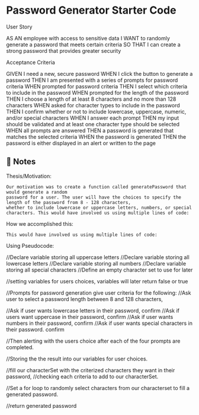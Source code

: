 # Password Generator Starter Code

User Story

AS AN employee with access to sensitive data
I WANT to randomly generate a password that meets certain criteria
SO THAT I can create a strong password that provides greater security



Acceptance Criteria

GIVEN I need a new, secure password
WHEN I click the button to generate a password
THEN I am presented with a series of prompts for password criteria
WHEN prompted for password criteria
THEN I select which criteria to include in the password
WHEN prompted for the length of the password
THEN I choose a length of at least 8 characters and no more than 128 characters
WHEN asked for character types to include in the password
THEN I confirm whether or not to include lowercase, uppercase, numeric, and/or special characters
WHEN I answer each prompt
THEN my input should be validated and at least one character type should be selected
WHEN all prompts are answered
THEN a password is generated that matches the selected criteria
WHEN the password is generated
THEN the password is either displayed in an alert or written to the page


## 📝 Notes

Thesis/Motivation:

    Our motivation was to create a function called generatePassword that would generate a random
    password for a user. The user will have the choices to specify the length of the password from 8 - 128 characters,
    whether to include lowercase or uppercase letters, numbers, or special characters. This would have involved us using multiple lines of code: 
    
    
How we accomplished this:


    This would have involved us using multiple lines of code: 
Using
Pseudocode: 

//Declare variable storing all uppercase letters
//Declare variable storing all lowercase letters
//Declare variable storing all numbers
//Declare variable storing all special characters
//Define an empty character set to use for later

//setting variables for users choices, variables will later return false or true

  //Prompts for password generation give user criteria for the following:
  //Ask user to select a password length between 8 and 128 characters, 
  
  //Ask if user wants lowercase letters in their password, confirm
  //Ask if users want uppercase in their password, confirm
  //Ask if user wants numbers in their password, confirm 
  //Ask if user wants special characters in their password. confirm
  
  //Then alerting with the users choice after each of the four prompts are completed.
  
  //Storing the the result into our variables for user choices.


  //fill our characterSet with the criterized characters they want in their password,
  //checking each criteria to add to our characterSet.

  //Set a for loop to randomly select characters from our characterset to fill a generated password.


  //return generated password


